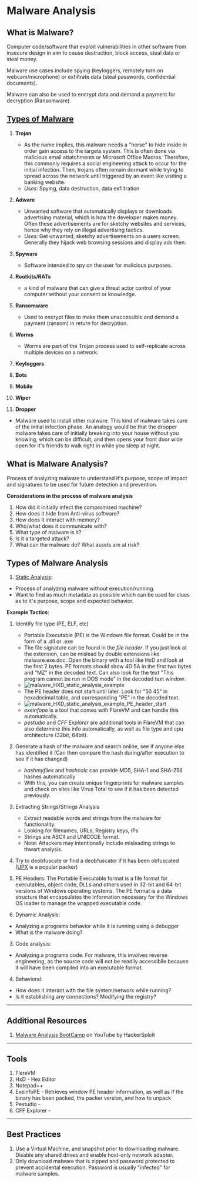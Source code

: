 # Malware Analysis

## What is Malware?
Computer code/software that exploit vulnerabilities in other software from insecure design in aim to cause destruction, block access, steal data or steal money.

Malware use cases include spying (keyloggers, remotely turn on webcam/microphone) or exfiltrate data (steal passwords, confidential documents).

Malware can also be used to encrypt data and demand a payment for decryption (Ransomware).

## [Types of Malware](https://www.crowdstrike.com/cybersecurity-101/malware/types-of-malware/)

1. **Trojan**
   - As the name implies, this malware needs a "horse" to hide inside in order gain access to the targets system. This is often done via malicious email attatchments or Microsoft Office Macros. Therefore, this commonly requires a social engineering attack to occur for the initial infection. Then, trojans often remain dormant while trying to spread across the network until triggered by an event like visiting a banking website.
   - _Uses_: Spying, data destruction, data exfiltration

2. **Adware**
   - Unwanted software that automatically displays or downloads advertising material, which is how the developer makes money. Often these advertisements are for sketchy websites and services, hence why they rely on illegal advertising tactics.
   - _Uses_: Get unwanted, sketchy advertisements on a users screen. Generally they hijack web browsing sessions and display ads then. 

3. **Spyware**
   - Software intended to spy on the user for malicious purposes.

4. **Rootkits/RATs**
   - a kind of malware that can give a threat actor control of your computer without your consent or knowledge.
5. **Ransomware**
   - Used to encrypt files to make them unaccessible and demand a payment (ransom) in return for decryption.
6. **Worms**
   - Worms are part of the Trojan process used to self-replicate across multiple devices on a network. 
7. **Keyloggers**
8. **Bots**
9. **Mobile**
10. **Wiper**
11. **Dropper**
   - Malware used to install other malware. This kind of malware takes care of the initial infection phase. An analogy would be that the dropper malware takes care of initially breaking into your house without you knowing, which can be difficult, and then opens your front door wide open for it's friends to walk right in while you sleep at night.

## What is Malware Analysis?
 Process of analyzing malware to understand it's purpose, scope of impact and signatures to be used for future detection and prevention.
 
__Considerations in the process of malware analysis__
 1. How did it initially infect the compromised machine?
 2. How does it hide from Anti-virus software?
 3. How does it interact with memory?
 4. Who/what does it communicate with?
 5. What type of malware is it?
 6. Is it a targeted attack?
 7. What can the malware do? What assets are at risk?

## Types of Malware Analysis
1. [Static Analysis](https://www.youtube.com/watch?v=ATflI5jX6Iw&list=PLBf0hzazHTGMSlOI2HZGc08ePwut6A2Io&index=5):
  - Process of analyzing malware without execution/running. 
  - Want to find as much metadata as possible which can be used for clues as to it's purpose, scope and expected behavior. 
  
  __Example Tactics__:
   1. Identify file type (PE, ELF, etc)
      - Portable Executable (PE) is the Windows file format. Could be in the form of a .dll or .exe
      - The file signature can be found in the *file header*. If you just look at the extension, can be mislead by double extensions like malware.exe.doc. Open the binary with a tool like HxD and look at the first 2 bytes. PE formats should show 4D 5A in the first two bytes and "MZ" in the decoded text. Can also look for the text "This program cannot be run in DOS mode" in the decoded text window.
      - ![malware_HXD_static_analysis_example](https://user-images.githubusercontent.com/44067716/203170849-87c0051d-dc6d-4a77-8c9f-08544b66c22c.png)
      - The PE header does not start until later. Look for "50 45" in hexadecimal table, and corresponding "PE" in the decoded text.
      - ![malware_HXD_static_analysis_example_PE_header_start](https://user-images.githubusercontent.com/44067716/203171218-c8f3079d-ae5d-45bb-a117-89f4046aa304.png)
      - *exeinfope* is a tool that comes with FlareVM and can handle this automatically.
      - *pestudio* and *CFF Explorer* are additional tools in FlareVM that can also determine this info automatically, as well as file type and cpu architecture (32bit, 64bit).

   2. Generate a hash of the malware and search online, see if anyone else has identified it (Can then compare the hash during/after execution to see if it has changed)
      - *hashmyfiles* and *hashcalc* can provide MD5, SHA-1 and SHA-256 hashes automatically
      - With this, you can create unique fingerprints for malware samples and check on sites like Virus Total to see if it has been detected previously.
   3. Extracting Strings/Strings Analysis
      - Extract readable words and strings from the malware for functionality.
      - Looking for filenames, URLs, Registry keys, IPs
      - Strings are ASCII and UNICODE format. 
      - Note: Attackers may intentionally include misleading strings to thwart analysis.  
   4. Try to deobfuscate or find a deobfuscator if it has been obfuscated ([UPX](https://upx.github.io/) is a popular packer)
   5. PE Headers: The Portable Executable format is a file format for executables, object code, DLLs and others used in 32-bit and 64-bit versions of Windows operating systems. The PE format is a data structure that encapsulates the information necessary for the Windows OS loader to manage the wrapped executable code.
2. Dynamic Analysis:
  - Analyzing a programs behavior while it is running using a debugger
  - What is the malware doing?
3. Code analysis:
  - Analyzing a programs code. For malware, this involves reverse engineering, as the source code will not be readily accessiblle because it will have been compiled into an executable format.
4. Behavioral:
  - How does it interact with the file system/network while running?
  - Is it establishing any connections? Modifying the registry?

***
## Additional Resources
1. [Malware Analysis BootCamp](https://www.youtube.com/playlist?list=PLBf0hzazHTGMSlOI2HZGc08ePwut6A2Io) on YouTube by HackerSploit

***
## Tools
1. FlareVM
2. HxD - Hex Editor
3. Notepad++
4. ExeinfoPE - Retrieves window PE header information, as well as if the binary has been packed, the packer version, and how to unpack
5. Pestudio - 
6. CFF Explorer - 

***
## Best Practices
1. Use a Virtual Machine, and snapshot prior to downloading malware. Disable any shared drives and enable host-only network adapter.
2. Only download malware that is zipped and password protected to prevent accidental execution. Password is usually "infected" for malware samples.
